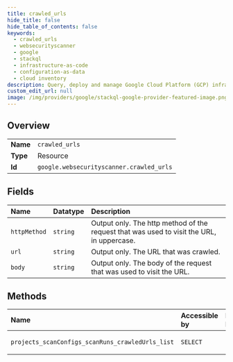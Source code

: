 ```yaml
---
title: crawled_urls
hide_title: false
hide_table_of_contents: false
keywords:
  - crawled_urls
  - websecurityscanner
  - google    
  - stackql
  - infrastructure-as-code
  - configuration-as-data
  - cloud inventory
description: Query, deploy and manage Google Cloud Platform (GCP) infrastructure and resources using SQL
custom_edit_url: null
image: /img/providers/google/stackql-google-provider-featured-image.png
---
```

  
    

## Overview
<table><tbody>
<tr><td><b>Name</b></td><td><code>crawled_urls</code></td></tr>
<tr><td><b>Type</b></td><td>Resource</td></tr>
<tr><td><b>Id</b></td><td><code>google.websecurityscanner.crawled_urls</code></td></tr>
</tbody></table>

## Fields
| Name | Datatype | Description |
|:-----|:---------|:------------|
| `httpMethod` | `string` | Output only. The http method of the request that was used to visit the URL, in uppercase. |
| `url` | `string` | Output only. The URL that was crawled. |
| `body` | `string` | Output only. The body of the request that was used to visit the URL. |
## Methods
| Name | Accessible by | Required Params |
|:-----|:--------------|:----------------|
| `projects_scanConfigs_scanRuns_crawledUrls_list` | `SELECT` | `projectsId, scanConfigsId, scanRunsId` |
